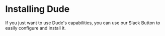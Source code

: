 # Installing Dude

 If you just want to use Dude's capabilities, you can use our Slack Button to easily configure and install it. 